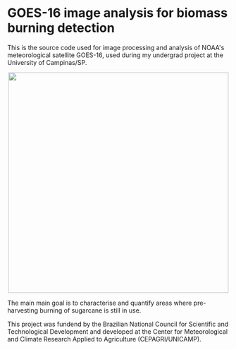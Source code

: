 # GOES-16 image analysis for biomass burning detection

This is the source code used for image processing and analysis of NOAA's meteorological satellite GOES-16, used during my undergrad project at the University of Campinas/SP.

<p align="center">
  <img width="500" src="https://github.com/wesleysatelis/GOES-16-image-analysis-for-biomass-burning-detection/blob/master/areas-plantio.png">
</p>

The main main goal is to characterise and quantify areas where pre-harvesting burning of sugarcane is still in use. 

This project was fundend by the Brazilian National Council for Scientific and Technological Development and developed at the Center for Meteorological and Climate Research Applied to Agriculture (CEPAGRI/UNICAMP).
